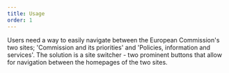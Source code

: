 ```yaml
---
title: Usage
order: 1
---
```


Users need a way to easily navigate between the European Commission's two sites; 'Commission and its priorities' and 'Policies, information and services'. The solution is a site switcher - two prominent buttons that allow for navigation between the homepages of the two sites.
